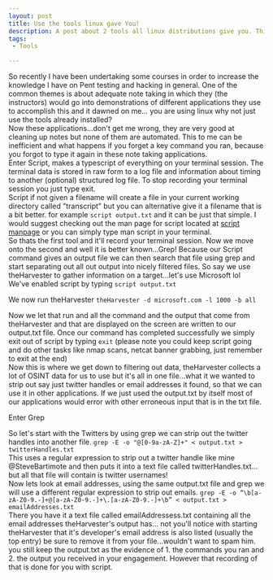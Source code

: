 ```yaml
---
layout: post
title: Use the tools linux gave You!
description: A post about 2 tools all linux distributions give you. This is handy for recording and extracting data.
tags:
 - Tools

---
```

So recently I have been undertaking some courses in order to increase the knowledge I have on Pent testing and hacking in general. One of the common themes is about adequate note taking in which they (the instructors) would go into demonstrations of different applications they use to accomplish this and it dawned on me... you are using linux why not just use the tools already installed?<br />
Now these applications...don't get me wrong, they are very good at cleaning up notes but none of them are automated. This to me can be inefficient and what happens if you forget a key command you ran, because you forgot to type it again in these note taking applications.<br />
Enter Script, makes a typescript of everything on your terminal session. The terminal data is stored in raw form to a log file and information about timing to another (optional) structured log file. To stop recording your terminal session you just type exit. <br />
Script if not given a filename will create a file in your current working directory called "transcript" but you can alternative give it a filename that is a bit better. for example  `script output.txt` and it can be just that simple. I would suggest checking out the man page for script located at [script manpage](http://man7.org/linux/man-pages/man1/script.1.html) or you can simply type man script in your terminal.<br />
So thats the first tool and it'll record your terminal session. Now we move onto the second and well it is better known...Grep! Because our Script command gives an output file we can then search that file using grep and start separating out all out output into nicely filtered files. So say we use theHarvester to gather information on a target...let's use Microsoft lol
<br />
We've enabled script by typing `script output.txt` 

We now run theHarvester `theHarvester -d microsoft.com -l 1000 -b all`

Now we let that run and all the command and the output that come from theHarvester and that are displayed on the screen are written to our output.txt file. Once our command has completed successfully we simply exit out of script by typing `exit` (please note you could keep script going and do other tasks like nmap scans, netcat banner grabbing, just remember to exit at the end)
<br />
Now this is where we get down to filtering out data, theHarvester collects a lot of OSINT data for us to use but it's all in one file...what it we wanted to strip out say just twitter handles or email addresses it found, so that we can use it in other applications. If we just used the output.txt by itself most of our applications would error with other erroneous input that is in the txt file. 

Enter Grep

So let's start with the Twitters by using grep we can strip out the twitter handles into another file. `grep -E -o "@[0-9a-zA-Z]+" < output.txt > twitterHandles.txt` 
<br />
This uses a regular expression to strip out a twitter handle like mine @SteveBartimote and then puts it into a text file called twitterHandles.txt... but all that file will contain is twitter usernames!
<br />
Now lets look at email addresses, using the same output.txt file and grep we will use a different regular expression to strip out emails. `grep -E -o “\b[a-zA-Z0-9.-]+@[a-zA-Z0-9.-]+\.[a-zA-Z0-9.-]+\b” < output.txt > emailAddresses.txt`
<br />
There you have it a text file called emailAddressess.txt containing all the email addresses theHarvester's output has... not you'll notice with starting theHarvester that it's developer's email address is also listed (usually the top entry) be sure to remove it from your file...wouldn't want to spam him.
<br /> you still keep the output.txt as the evidence of 1. the commands you ran and 2. the output you received in your engagement. However that recording of that is done for you with script.
